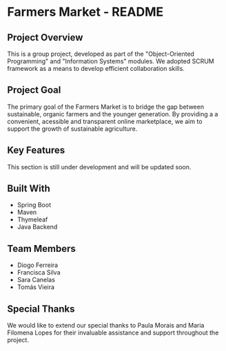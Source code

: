 # Farmers Market - README
## Project Overview
This is a group project, developed as part of the "Object-Oriented Programming" and "Information Systems" modules.
We adopted SCRUM framework as a means to develop efficient collaboration skills.

## Project Goal
The primary goal of the Farmers Market is to bridge the gap between sustainable, organic farmers and the younger generation. By providing a a convenient, acessible and transparent online marketplace, we aim to support the growth of sustainable agriculture.

## Key Features
This section is still under development and will be updated soon.

## Built With
- Spring Boot
- Maven
- Thymeleaf
- Java Backend

## Team Members
- Diogo Ferreira
- Francisca Silva
- Sara Canelas
- Tomás Vieira

## Special Thanks
We would like to extend our special thanks to Paula Morais and Maria Filomena Lopes for their invaluable assistance and support throughout the project.
